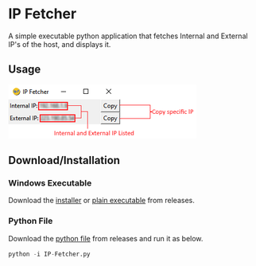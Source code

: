 # IP Fetcher

A simple executable python application that fetches Internal and External IP's of the host, and displays it.

## Usage
![Usage](https://github.com/notskamr/ip-fetcher/blob/main/assets/readme/usage.png)

## Download/Installation
### Windows Executable
Download the [installer](https://github.com/notskamr/ip-fetcher/releases/latest/download/IP-Fetcher-Installer.exe) or [plain executable](https://github.com/notskamr/ip-fetcher/releases/latest/download/IP-Fetcher.exe) from releases.

### Python File
Download the [python file](https://github.com/notskamr/ip-fetcher/releases/latest/download/IP-Fetcher.py) from releases and run it as below.
```python
python -i IP-Fetcher.py
```
